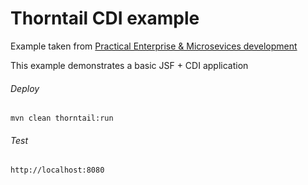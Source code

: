 Thorntail CDI example
=====================================

Example taken from [Practical Enterprise & Microsevices development](http://www.itbuzzpress.com/ebooks/java-ee-7-development-on-wildfly.html)

This example demonstrates a basic JSF + CDI application

###### Deploy
```shell
mvn clean thorntail:run
```
###### Test
```shell
http://localhost:8080 
```
 
 

 
